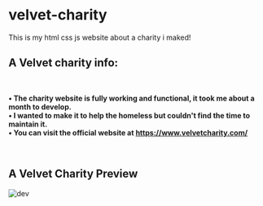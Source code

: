 # velvet-charity
This is my html css js website about a charity i maked!

## A Velvet charity info:

<br>

**• The charity website is fully working and functional, it took me about a month to develop.**
<br>
**• I wanted to make it to help the homeless but couldn't find the time to maintain it.**
<br>
**• You can visit the official website at https://www.velvetcharity.com/**

<br>

## A Velvet Charity Preview

![dev](https://github.com/qmze/velvet-charity/assets/168580309/b1affed2-56e9-4219-919b-0cd777a074c9)

